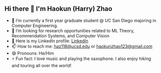 ## Hi there 👋 I'm Haokun (Harry) Zhao

<!--
**colzela/colzela** is a ✨ _special_ ✨ repository because its `README.md` (this file) appears on your GitHub profile.
-->

- 🔭 I’m currently a first year graduate student @ UC San Diego majoring in Computer Engineering.
- 🌱 I’m looking for research opportunities related to ML Theory, Recommendation Systems, and Computer Vision
- 👯 Here is my LinkedIn profile: [LinkedIn](https://www.linkedin.com/in/haokun-zhao)
- 📫 How to reach me: haz118@ucsd.edu or haokunzhao123@gmail.com
- 😄 Pronouns: He/Him
- ⚡ Fun fact: I love music and playing the saxophone. I also enjoy hiking and touring all over the world!
<!--
- 🤔 I’m looking for help with ...
- 💬 Ask me about ...-->
<!--
![Visitor Count](https://profile-counter.glitch.me/colzela/count.svg)
[![Top Langs](https://github-readme-stats.vercel.app/api/top-langs/?username=colzela&layout=compact)](https://github.com/colzela/github-readme-stats)
-->
